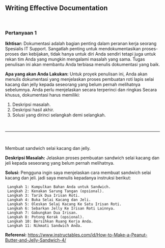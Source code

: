 ## Writing Effective Documentation

<br>

### Pertanyaan 1

**Ikhtisar:** Dokumentasi adalah bagian penting dalam peranan kerja seorang Spesialis IT Support. Sangatlah penting untuk mendokumentasikan proses-proses dan kebijakan, tidak hanya untuk diri Anda sendiri tetapi juga untuk rekan tim Anda yang mungkin mengalami masalah yang sama. Tugas penulisan ini akan membantu Anda terbiasa menulis dokumentasi yang baik.

 
**Apa yang akan Anda Lakukan:** Untuk proyek penulisan ini, Anda akan menulis dokumentasi yang menjelaskan proses pembuatan roti lapis selai kacang dan jelly kepada seseorang yang belum pernah melihatnya sebelumnya. Anda perlu menjelaskan secara terperinci dan ringkas Secara khusus, dokumentasi harus memiliki:
1. Deskripsi masalah.
2. Deskripsi hasil akhir.
3. Solusi yang dirinci selangkah demi selangkah.

<br><hr><br>


Membuat sandwich selai kacang dan jelly.

**Deskripsi Masalah:**
     Jelaskan proses pembuatan sandwich selai kacang dan jeli kepada seseorang yang belum pernah melihatnya.

**Solusi:**
     Pengguna ingin saya menjelaskan cara membuat sandwich selai kacang dan jeli. jadi saya menulis kepadanya instruksi berikut:
    
     Langkah 1: Kumpulkan Bahan Anda untuk Sandwich.
     Langkah 2: Kenakan Sarung Tangan (opsional).
     Langkah 3: Tarik Dua Irisan Roti.
     Langkah 4: Buka Selai Kacang dan Jeli.
     Langkah 5: Oleskan Selai Kacang Ke Satu Irisan Roti.
     Langkah 6: Sebarkan Jelly Ke Irisan Roti Lainnya.
     Langkah 7: Gabungkan Dua Irisan.
     Langkah 8: Potong Kerak (opsional).
     Langkah 10: Bersihkan Ruang Kerja Anda.
     Langkah 11: Nikmati Sandwich Anda.


**Referensi:** https://www.instructables.com/id/How-to-Make-a-Peanut-Butter-and-Jelly-Sandwich-4/